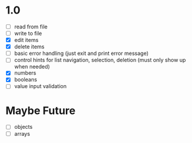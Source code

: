 # 1.0

- [ ] read from file
- [ ] write to file
- [x] edit items
- [x] delete items
- [ ] basic error handling (just exit and print error message)
- [ ] control hints for list navigation, selection, deletion (must only show up when needed)
- [x] numbers
- [x] booleans
- [ ] value input validation

# Maybe Future

- [ ] objects
- [ ] arrays
